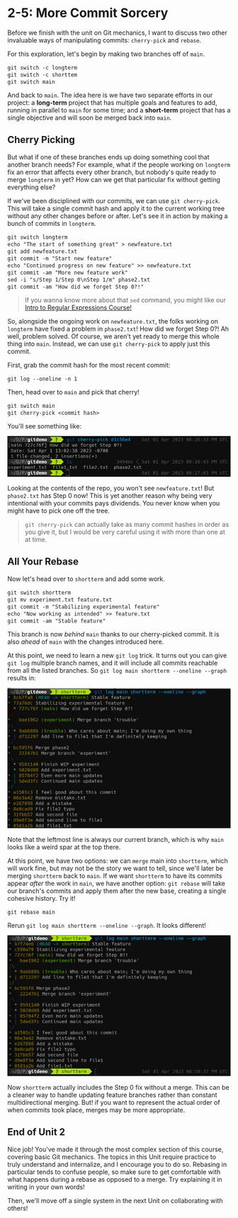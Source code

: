 # 2-5: More Commit Sorcery

Before we finish with the unit on Git mechanics, I want to discuss two other invaluable ways of manipulating commits: `cherry-pick` and `rebase`.

For this exploration, let's begin by making two branches off of `main`.

```shell
git switch -c longterm
git switch -c shorttem
git switch main
```

And back to `main`. The idea here is we have two separate efforts in our project: a **long-term** project that has multiple goals and features to add, running in parallel to `main` for some time; and a **short-term** project that has a single objective and will soon be merged back into `main`.

## Cherry Picking

But what if one of these branches ends up doing something cool that another branch needs? For example, what if the people working on `longterm` fix an error that affects every other branch, but nobody's quite ready to merge `longterm` in yet? How can we get that particular fix without getting everything else?

If we've been disciplined with our commits, we can use `git cherry-pick`. This will take a single commit hash and apply it to the current working tree without any other changes before or after. Let's see it in action by making a bunch of commits in `longterm`.

```shell
git switch longterm
echo "The start of something great" > newfeature.txt
git add newfeature.txt
git commit -m "Start new feature"
echo "Continued progress on new feature" >> newfeature.txt
git commit -am "More new feature work"
sed -i "s/Step 1/Step 0\nStep 1/m" phase2.txt
git commit -am "How did we forget Step 0?!"
```

> If you wanna know more about that `sed` command, you might like our [Intro to Regular Expressions Course!](https://taggartinstitute.org/p/intro-to-regular-expressions)

So, alongside the ongoing work on `newfeature.txt`, the folks working on `longterm` have fixed a problem in `phase2.txt`! How did we forget Step 0?! Ah well, problem solved. Of course, we aren't yet ready to merge this whole thing into `main`. Instead, we can use `git cherry-pick` to apply just this commit.

First, grab the commit hash for the most recent commit:

```shell
git log --oneline -n 1
```

Then, head over to `main` and pick that cherry!

```shell
git switch main
git cherry-pick <commit hash>
```

You'll see something like:

![Git Cherry Pick](/img/git-cherry-pick-1.png)

Looking at the contents of the repo, you won't see `newfeature.txt`! But `phase2.txt` has Step 0 now! This is yet another reason why being very intentional with your commits pays dividends. You never know when you might have to pick one off the tree.

> `git cherry-pick` can actually take as many commit hashes in order as you give it, but I would be very careful using it with more than one at at time.

## All Your Rebase

Now let's head over to `shortterm` and add some work.

```
git switch shortterm
git mv experiment.txt feature.txt
git commit -m "Stabilizing experimental feature"
echo "Now working as intended" >> feature.txt
git commit -am "Stable feature"
```

This branch is now _behind_ `main` thanks to our cherry-picked commit. It is also _ahead_ of `main` with the changes introduced here. 

At this point, we need to learn a new `git log` trick. It turns out you can give `git log` multiple branch names, and it will include all commits reachable from all the listed branches. So `git log main shortterm --oneline --graph` results in:

![Git log many branches](/img/git-rebase-1.png)

Note that the leftmost line is always our current branch, which is why `main` looks like a weird spar at the top there. 

At this point, we have two options: we can `merge` main into `shortterm`, which will work fine, but may not be the story we want to tell, since we'll later be merging `shortterm` back to `main`. If we want `shortterm` to have its commits appear _after_ the work in `main`, we have another option: `git rebase` will take our branch's commits and apply them after the new base, creating a single cohesive history. Try it!

```shell
git rebase main
```

Rerun `git log main shortterm --oneline --graph`. It looks different!

![Git Rebase 2](/img/git-rebase-2.png)

Now `shortterm` actually includes the Step 0 fix without a merge. This can be a cleaner way to handle updating feature branches rather than constant multidirectional merging. But! if you want to represent the actual order of when commits took place, merges may be more appropriate.

## End of Unit 2

Nice job! You've made it through the most complex section of this course, covering basic Git mechanics. The topics in this Unit require practice to truly understand and internalize, and I encourage you to do so. Rebasing in particular tends to confuse people, so make sure to get comfortable with what happens during a rebase as opposed to a merge. Try explaining it in writing in your own words!

Then, we'll move off a single system in the next Unit on collaborating with others!


